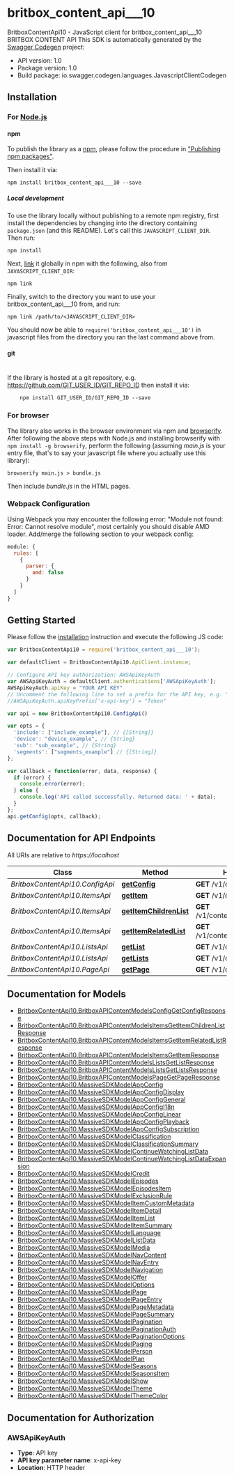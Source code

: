 # britbox_content_api___10

BritboxContentApi10 - JavaScript client for britbox_content_api___10
BRITBOX CONTENT API
This SDK is automatically generated by the [Swagger Codegen](https://github.com/swagger-api/swagger-codegen) project:

- API version: 1.0
- Package version: 1.0
- Build package: io.swagger.codegen.languages.JavascriptClientCodegen

## Installation

### For [Node.js](https://nodejs.org/)

#### npm

To publish the library as a [npm](https://www.npmjs.com/),
please follow the procedure in ["Publishing npm packages"](https://docs.npmjs.com/getting-started/publishing-npm-packages).

Then install it via:

```shell
npm install britbox_content_api___10 --save
```

##### Local development

To use the library locally without publishing to a remote npm registry, first install the dependencies by changing 
into the directory containing `package.json` (and this README). Let's call this `JAVASCRIPT_CLIENT_DIR`. Then run:

```shell
npm install
```

Next, [link](https://docs.npmjs.com/cli/link) it globally in npm with the following, also from `JAVASCRIPT_CLIENT_DIR`:

```shell
npm link
```

Finally, switch to the directory you want to use your britbox_content_api___10 from, and run:

```shell
npm link /path/to/<JAVASCRIPT_CLIENT_DIR>
```

You should now be able to `require('britbox_content_api___10')` in javascript files from the directory you ran the last 
command above from.

#### git
#
If the library is hosted at a git repository, e.g.
https://github.com/GIT_USER_ID/GIT_REPO_ID
then install it via:

```shell
    npm install GIT_USER_ID/GIT_REPO_ID --save
```

### For browser

The library also works in the browser environment via npm and [browserify](http://browserify.org/). After following
the above steps with Node.js and installing browserify with `npm install -g browserify`,
perform the following (assuming *main.js* is your entry file, that's to say your javascript file where you actually 
use this library):

```shell
browserify main.js > bundle.js
```

Then include *bundle.js* in the HTML pages.

### Webpack Configuration

Using Webpack you may encounter the following error: "Module not found: Error:
Cannot resolve module", most certainly you should disable AMD loader. Add/merge
the following section to your webpack config:

```javascript
module: {
  rules: [
    {
      parser: {
        amd: false
      }
    }
  ]
}
```

## Getting Started

Please follow the [installation](#installation) instruction and execute the following JS code:

```javascript
var BritboxContentApi10 = require('britbox_content_api___10');

var defaultClient = BritboxContentApi10.ApiClient.instance;

// Configure API key authorization: AWSApiKeyAuth
var AWSApiKeyAuth = defaultClient.authentications['AWSApiKeyAuth'];
AWSApiKeyAuth.apiKey = "YOUR API KEY"
// Uncomment the following line to set a prefix for the API key, e.g. "Token" (defaults to null)
//AWSApiKeyAuth.apiKeyPrefix['x-api-key'] = "Token"

var api = new BritboxContentApi10.ConfigApi()

var opts = { 
  'include': ["include_example"], // {[String]} 
  'device': "device_example", // {String} 
  'sub': "sub_example", // {String} 
  'segments': ["segments_example"] // {[String]} 
};

var callback = function(error, data, response) {
  if (error) {
    console.error(error);
  } else {
    console.log('API called successfully. Returned data: ' + data);
  }
};
api.getConfig(opts, callback);

```

## Documentation for API Endpoints

All URIs are relative to *https://localhost*

Class | Method | HTTP request | Description
------------ | ------------- | ------------- | -------------
*BritboxContentApi10.ConfigApi* | [**getConfig**](docs/ConfigApi.md#getConfig) | **GET** /v1/content/Config | 
*BritboxContentApi10.ItemsApi* | [**getItem**](docs/ItemsApi.md#getItem) | **GET** /v1/content/Items/{id} | 
*BritboxContentApi10.ItemsApi* | [**getItemChildrenList**](docs/ItemsApi.md#getItemChildrenList) | **GET** /v1/content/Items/{id}/children | 
*BritboxContentApi10.ItemsApi* | [**getItemRelatedList**](docs/ItemsApi.md#getItemRelatedList) | **GET** /v1/content/Items/{id}/related | 
*BritboxContentApi10.ListsApi* | [**getList**](docs/ListsApi.md#getList) | **GET** /v1/content/Lists/{id} | 
*BritboxContentApi10.ListsApi* | [**getLists**](docs/ListsApi.md#getLists) | **GET** /v1/content/Lists | 
*BritboxContentApi10.PageApi* | [**getPage**](docs/PageApi.md#getPage) | **GET** /v1/content/Page | 


## Documentation for Models

 - [BritboxContentApi10.BritboxAPIContentModelsConfigGetConfigResponse](docs/BritboxAPIContentModelsConfigGetConfigResponse.md)
 - [BritboxContentApi10.BritboxAPIContentModelsItemsGetItemChildrenListResponse](docs/BritboxAPIContentModelsItemsGetItemChildrenListResponse.md)
 - [BritboxContentApi10.BritboxAPIContentModelsItemsGetItemRelatedListResponse](docs/BritboxAPIContentModelsItemsGetItemRelatedListResponse.md)
 - [BritboxContentApi10.BritboxAPIContentModelsItemsGetItemResponse](docs/BritboxAPIContentModelsItemsGetItemResponse.md)
 - [BritboxContentApi10.BritboxAPIContentModelsListsGetListResponse](docs/BritboxAPIContentModelsListsGetListResponse.md)
 - [BritboxContentApi10.BritboxAPIContentModelsListsGetListsResponse](docs/BritboxAPIContentModelsListsGetListsResponse.md)
 - [BritboxContentApi10.BritboxAPIContentModelsPageGetPageResponse](docs/BritboxAPIContentModelsPageGetPageResponse.md)
 - [BritboxContentApi10.MassiveSDKModelAppConfig](docs/MassiveSDKModelAppConfig.md)
 - [BritboxContentApi10.MassiveSDKModelAppConfigDisplay](docs/MassiveSDKModelAppConfigDisplay.md)
 - [BritboxContentApi10.MassiveSDKModelAppConfigGeneral](docs/MassiveSDKModelAppConfigGeneral.md)
 - [BritboxContentApi10.MassiveSDKModelAppConfigI18n](docs/MassiveSDKModelAppConfigI18n.md)
 - [BritboxContentApi10.MassiveSDKModelAppConfigLinear](docs/MassiveSDKModelAppConfigLinear.md)
 - [BritboxContentApi10.MassiveSDKModelAppConfigPlayback](docs/MassiveSDKModelAppConfigPlayback.md)
 - [BritboxContentApi10.MassiveSDKModelAppConfigSubscription](docs/MassiveSDKModelAppConfigSubscription.md)
 - [BritboxContentApi10.MassiveSDKModelClassification](docs/MassiveSDKModelClassification.md)
 - [BritboxContentApi10.MassiveSDKModelClassificationSummary](docs/MassiveSDKModelClassificationSummary.md)
 - [BritboxContentApi10.MassiveSDKModelContinueWatchingListData](docs/MassiveSDKModelContinueWatchingListData.md)
 - [BritboxContentApi10.MassiveSDKModelContinueWatchingListDataExpansion](docs/MassiveSDKModelContinueWatchingListDataExpansion.md)
 - [BritboxContentApi10.MassiveSDKModelCredit](docs/MassiveSDKModelCredit.md)
 - [BritboxContentApi10.MassiveSDKModelEpisodes](docs/MassiveSDKModelEpisodes.md)
 - [BritboxContentApi10.MassiveSDKModelEpisodesItem](docs/MassiveSDKModelEpisodesItem.md)
 - [BritboxContentApi10.MassiveSDKModelExclusionRule](docs/MassiveSDKModelExclusionRule.md)
 - [BritboxContentApi10.MassiveSDKModelItemCustomMetadata](docs/MassiveSDKModelItemCustomMetadata.md)
 - [BritboxContentApi10.MassiveSDKModelItemDetail](docs/MassiveSDKModelItemDetail.md)
 - [BritboxContentApi10.MassiveSDKModelItemList](docs/MassiveSDKModelItemList.md)
 - [BritboxContentApi10.MassiveSDKModelItemSummary](docs/MassiveSDKModelItemSummary.md)
 - [BritboxContentApi10.MassiveSDKModelLanguage](docs/MassiveSDKModelLanguage.md)
 - [BritboxContentApi10.MassiveSDKModelListData](docs/MassiveSDKModelListData.md)
 - [BritboxContentApi10.MassiveSDKModelMedia](docs/MassiveSDKModelMedia.md)
 - [BritboxContentApi10.MassiveSDKModelNavContent](docs/MassiveSDKModelNavContent.md)
 - [BritboxContentApi10.MassiveSDKModelNavEntry](docs/MassiveSDKModelNavEntry.md)
 - [BritboxContentApi10.MassiveSDKModelNavigation](docs/MassiveSDKModelNavigation.md)
 - [BritboxContentApi10.MassiveSDKModelOffer](docs/MassiveSDKModelOffer.md)
 - [BritboxContentApi10.MassiveSDKModelOptions](docs/MassiveSDKModelOptions.md)
 - [BritboxContentApi10.MassiveSDKModelPage](docs/MassiveSDKModelPage.md)
 - [BritboxContentApi10.MassiveSDKModelPageEntry](docs/MassiveSDKModelPageEntry.md)
 - [BritboxContentApi10.MassiveSDKModelPageMetadata](docs/MassiveSDKModelPageMetadata.md)
 - [BritboxContentApi10.MassiveSDKModelPageSummary](docs/MassiveSDKModelPageSummary.md)
 - [BritboxContentApi10.MassiveSDKModelPagination](docs/MassiveSDKModelPagination.md)
 - [BritboxContentApi10.MassiveSDKModelPaginationAuth](docs/MassiveSDKModelPaginationAuth.md)
 - [BritboxContentApi10.MassiveSDKModelPaginationOptions](docs/MassiveSDKModelPaginationOptions.md)
 - [BritboxContentApi10.MassiveSDKModelPaging](docs/MassiveSDKModelPaging.md)
 - [BritboxContentApi10.MassiveSDKModelPerson](docs/MassiveSDKModelPerson.md)
 - [BritboxContentApi10.MassiveSDKModelPlan](docs/MassiveSDKModelPlan.md)
 - [BritboxContentApi10.MassiveSDKModelSeasons](docs/MassiveSDKModelSeasons.md)
 - [BritboxContentApi10.MassiveSDKModelSeasonsItem](docs/MassiveSDKModelSeasonsItem.md)
 - [BritboxContentApi10.MassiveSDKModelShow](docs/MassiveSDKModelShow.md)
 - [BritboxContentApi10.MassiveSDKModelTheme](docs/MassiveSDKModelTheme.md)
 - [BritboxContentApi10.MassiveSDKModelThemeColor](docs/MassiveSDKModelThemeColor.md)


## Documentation for Authorization


### AWSApiKeyAuth

- **Type**: API key
- **API key parameter name**: x-api-key
- **Location**: HTTP header


